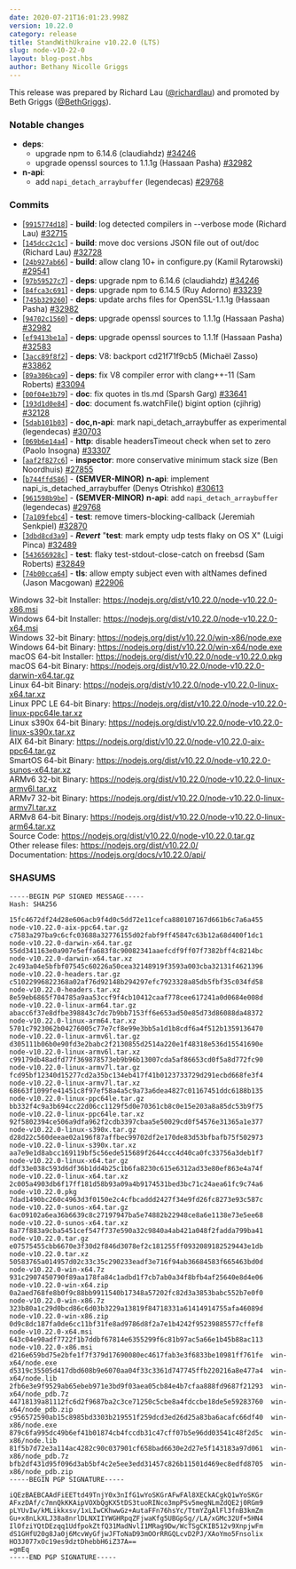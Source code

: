 ```yaml
---
date: 2020-07-21T16:01:23.998Z
version: 10.22.0
category: release
title: StandWithUkraine v10.22.0 (LTS)
slug: node-v10-22-0
layout: blog-post.hbs
author: Bethany Nicolle Griggs
---
```


This release was prepared by Richard Lau ([@richardlau](https://github.com/richardlau)) and promoted by Beth Griggs ([@BethGriggs](https://github.com/bethgriggs)).

### Notable changes

* **deps**:
  * upgrade npm to 6.14.6 (claudiahdz) [#34246](https://github.com/nodejs/node/pull/34246)
  * upgrade openssl sources to 1.1.1g (Hassaan Pasha) [#32982](https://github.com/nodejs/node/pull/32982)
* **n-api**:
  * add `napi_detach_arraybuffer` (legendecas) [#29768](https://github.com/nodejs/node/pull/29768)

### Commits

* [[`9915774d18`](https://github.com/nodejs/node/commit/9915774d18)] - **build**: log detected compilers in --verbose mode (Richard Lau) [#32715](https://github.com/nodejs/node/pull/32715)
* [[`145dcc2c1c`](https://github.com/nodejs/node/commit/145dcc2c1c)] - **build**: move doc versions JSON file out of out/doc (Richard Lau) [#32728](https://github.com/nodejs/node/pull/32728)
* [[`24b927ab66`](https://github.com/nodejs/node/commit/24b927ab66)] - **build**: allow clang 10+ in configure.py (Kamil Rytarowski) [#29541](https://github.com/nodejs/node/pull/29541)
* [[`97b59527c7`](https://github.com/nodejs/node/commit/97b59527c7)] - **deps**: upgrade npm to 6.14.6 (claudiahdz) [#34246](https://github.com/nodejs/node/pull/34246)
* [[`84fca3c691`](https://github.com/nodejs/node/commit/84fca3c691)] - **deps**: upgrade npm to 6.14.5 (Ruy Adorno) [#33239](https://github.com/nodejs/node/pull/33239)
* [[`745b329260`](https://github.com/nodejs/node/commit/745b329260)] - **deps**: update archs files for OpenSSL-1.1.1g (Hassaan Pasha) [#32982](https://github.com/nodejs/node/pull/32982)
* [[`94702c1560`](https://github.com/nodejs/node/commit/94702c1560)] - **deps**: upgrade openssl sources to 1.1.1g (Hassaan Pasha) [#32982](https://github.com/nodejs/node/pull/32982)
* [[`ef9413be1a`](https://github.com/nodejs/node/commit/ef9413be1a)] - **deps**: upgrade openssl sources to 1.1.1f (Hassaan Pasha) [#32583](https://github.com/nodejs/node/pull/32583)
* [[`3acc89f8f2`](https://github.com/nodejs/node/commit/3acc89f8f2)] - **deps**: V8: backport cd21f71f9cb5 (Michaël Zasso) [#33862](https://github.com/nodejs/node/pull/33862)
* [[`89a306bca9`](https://github.com/nodejs/node/commit/89a306bca9)] - **deps**: fix V8 compiler error with clang++-11 (Sam Roberts) [#33094](https://github.com/nodejs/node/pull/33094)
* [[`00f04e3b79`](https://github.com/nodejs/node/commit/00f04e3b79)] - **doc**: fix quotes in tls.md (Sparsh Garg) [#33641](https://github.com/nodejs/node/pull/33641)
* [[`193d1d0e84`](https://github.com/nodejs/node/commit/193d1d0e84)] - **doc**: document fs.watchFile() bigint option (cjihrig) [#32128](https://github.com/nodejs/node/pull/32128)
* [[`5dab101b03`](https://github.com/nodejs/node/commit/5dab101b03)] - **doc,n-api**: mark napi_detach_arraybuffer as experimental (legendecas) [#30703](https://github.com/nodejs/node/pull/30703)
* [[`069b6e14a4`](https://github.com/nodejs/node/commit/069b6e14a4)] - **http**: disable headersTimeout check when set to zero (Paolo Insogna) [#33307](https://github.com/nodejs/node/pull/33307)
* [[`aaf2f827c6`](https://github.com/nodejs/node/commit/aaf2f827c6)] - **inspector**: more conservative minimum stack size (Ben Noordhuis) [#27855](https://github.com/nodejs/node/pull/27855)
* [[`b744ffd586`](https://github.com/nodejs/node/commit/b744ffd586)] - **(SEMVER-MINOR)** **n-api**: implement napi_is_detached_arraybuffer (Denys Otrishko) [#30613](https://github.com/nodejs/node/pull/30613)
* [[`961598b9be`](https://github.com/nodejs/node/commit/961598b9be)] - **(SEMVER-MINOR)** **n-api**: add `napi_detach_arraybuffer` (legendecas) [#29768](https://github.com/nodejs/node/pull/29768)
* [[`7a109febc4`](https://github.com/nodejs/node/commit/7a109febc4)] - **test**: remove timers-blocking-callback (Jeremiah Senkpiel) [#32870](https://github.com/nodejs/node/pull/32870)
* [[`3dbd8cd3a9`](https://github.com/nodejs/node/commit/3dbd8cd3a9)] - ***Revert*** "**test**: mark empty udp tests flaky on OS X" (Luigi Pinca) [#32489](https://github.com/nodejs/node/pull/32489)
* [[`543656928c`](https://github.com/nodejs/node/commit/543656928c)] - **test**: flaky test-stdout-close-catch on freebsd (Sam Roberts) [#32849](https://github.com/nodejs/node/pull/32849)
* [[`74b00cca64`](https://github.com/nodejs/node/commit/74b00cca64)] - **tls**: allow empty subject even with altNames defined (Jason Macgowan) [#22906](https://github.com/nodejs/node/pull/22906)

Windows 32-bit Installer: https://nodejs.org/dist/v10.22.0/node-v10.22.0-x86.msi<br>
Windows 64-bit Installer: https://nodejs.org/dist/v10.22.0/node-v10.22.0-x64.msi<br>
Windows 32-bit Binary: https://nodejs.org/dist/v10.22.0/win-x86/node.exe<br>
Windows 64-bit Binary: https://nodejs.org/dist/v10.22.0/win-x64/node.exe<br>
macOS 64-bit Installer: https://nodejs.org/dist/v10.22.0/node-v10.22.0.pkg<br>
macOS 64-bit Binary: https://nodejs.org/dist/v10.22.0/node-v10.22.0-darwin-x64.tar.gz<br>
Linux 64-bit Binary: https://nodejs.org/dist/v10.22.0/node-v10.22.0-linux-x64.tar.xz<br>
Linux PPC LE 64-bit Binary: https://nodejs.org/dist/v10.22.0/node-v10.22.0-linux-ppc64le.tar.xz<br>
Linux s390x 64-bit Binary: https://nodejs.org/dist/v10.22.0/node-v10.22.0-linux-s390x.tar.xz<br>
AIX 64-bit Binary: https://nodejs.org/dist/v10.22.0/node-v10.22.0-aix-ppc64.tar.gz<br>
SmartOS 64-bit Binary: https://nodejs.org/dist/v10.22.0/node-v10.22.0-sunos-x64.tar.xz<br>
ARMv6 32-bit Binary: https://nodejs.org/dist/v10.22.0/node-v10.22.0-linux-armv6l.tar.xz<br>
ARMv7 32-bit Binary: https://nodejs.org/dist/v10.22.0/node-v10.22.0-linux-armv7l.tar.xz<br>
ARMv8 64-bit Binary: https://nodejs.org/dist/v10.22.0/node-v10.22.0-linux-arm64.tar.xz<br>
Source Code: https://nodejs.org/dist/v10.22.0/node-v10.22.0.tar.gz<br>
Other release files: https://nodejs.org/dist/v10.22.0/<br>
Documentation: https://nodejs.org/docs/v10.22.0/api/

### SHASUMS

```
-----BEGIN PGP SIGNED MESSAGE-----
Hash: SHA256

15fc4672df24d28e606acb9f4d0c5dd72e11cefca880107167d661b6c7a6a455  node-v10.22.0-aix-ppc64.tar.gz
c7583a297ba9c6cfc03688a32776155d02fabf9ff45847c63b12a68d400f1dc1  node-v10.22.0-darwin-x64.tar.gz
55dd341163e0a907e5effa683f8c90082341aaefcdf9ff07f7382bff4c8214bc  node-v10.22.0-darwin-x64.tar.xz
2c493a04e5bfbf07545c60226a50cea32148919f3593a003cba32131f4621396  node-v10.22.0-headers.tar.gz
c51022996822368a02af76d92148b294297efc7923328a85db5fbf35c034fd58  node-v10.22.0-headers.tar.xz
8e59eb6865f704785a9aa53ccf9f4cb10412caaf778cee617241a0d0684e008d  node-v10.22.0-linux-arm64.tar.gz
abacc6f37e8dfbe398843c7dc7b9bb7153ff6e653ad50e85d73d86088da48372  node-v10.22.0-linux-arm64.tar.xz
5701c7923062b04276005c77e7cf8e99e3bb5a1d1b8cdf6a4f512b1359136470  node-v10.22.0-linux-armv6l.tar.gz
d305111b06b0e90fd3e2babc2f2130855d2514a220e1f48318e536d15541690e  node-v10.22.0-linux-armv6l.tar.xz
c99179db48adfd77f369878573eb9b96b13007cda5af86653cd0f5a8d772fc90  node-v10.22.0-linux-armv7l.tar.gz
fcd95bf12340d15277cd2a35bc134eb417f41b0123733729d291ecbd668fe3f4  node-v10.22.0-linux-armv7l.tar.xz
68663f1099fe41451c8f97ef58a4a5c9a73a6dea4827c01167451ddc6188b135  node-v10.22.0-linux-ppc64le.tar.gz
bb332f4c9a3b694cc22d06cc1129f5d0e70361cb8c0e15e203a8a85dc53b9f75  node-v10.22.0-linux-ppc64le.tar.xz
92f5802394ce506a9dfa962f2cdb3397cbaa5e50029cd0f54576e31365a1e377  node-v10.22.0-linux-s390x.tar.gz
d28d22c560deeae02a196f87affbec99702df2e170de83d53bfbafb75f502973  node-v10.22.0-linux-s390x.tar.xz
aa7e9e1d8abcc169119bf5c56ede515689f2644ccc4d40ca0fc33756a3deb1f7  node-v10.22.0-linux-x64.tar.gz
ddf33e038c593d6df36b1dd4b25c1b6fa8230c615e6312ad33e80ef863e4a74f  node-v10.22.0-linux-x64.tar.xz
2c005a4903db6f17ff181d58b93a09a4b9174531bed3bc71c24aea61fc9c74a6  node-v10.22.0.pkg
7dad1490bc260c4963d3f0150e2c4cfbcaddd2427f34e9fd26fc8273e93c587c  node-v10.22.0-sunos-x64.tar.gz
6ac09102a6ea36b6639c8c27197947ba5e74882b22948ce8a6e1138e73e5ee68  node-v10.22.0-sunos-x64.tar.xz
8a77f883a9cba5451cef547f737e590a32c9840a4ab421a048f2fadda799ba41  node-v10.22.0.tar.gz
e07575455cbb6670e3f30d2f846d3078ef2c181255ff0932089182529443e1db  node-v10.22.0.tar.xz
50583765a014957d02c33c35c290233eadf3e716f94ab36684583f665463bd0d  node-v10.22.0-win-x64.7z
931c2907450790f89aa178fa84c1adbd1f7cb7ab0a34f8bfb4af25640e8d4e06  node-v10.22.0-win-x64.zip
0a2aed768fe8b0f9c88bb9911540b17348a57202fc82d3a3853babc552b7e0f0  node-v10.22.0-win-x86.7z
323b80a1c29d0bcd86c6d03b3229a13819f84718331a61414914755afa46089d  node-v10.22.0-win-x86.zip
0d9c8dc187fa0de6cc11bf31fe8ad9786d8f2a7e1b4242f95239885577cffef8  node-v10.22.0-x64.msi
643c04e90adf7722f1b7ddbf67814e6355299f6c81b97ac5a66e1b45b88ac113  node-v10.22.0-x86.msi
d216e659bd75e2bfe1f7f379d17690080ec4617fab3e3f6833be10981ff761fe  win-x64/node.exe
d5319c35505d417dbd608b9e6070aa04f33c3361d747745ffb220216a8e477a4  win-x64/node.lib
2fb6e3e9f9529ab65ebeb971e3bd9f03aea05cb84e4b7cfaa888fd9687f21293  win-x64/node_pdb.7z
44718139a81112fc6d2f9687ba2c3ce71250c5cbe8a4fdccbe18de5e59283760  win-x64/node_pdb.zip
c956572590ab15c8985bd3303b219551f259dcd3ed26d25a83ba6acafc66df40  win-x86/node.exe
879c6fa995dc49b6ef41b01874cb4fccdb31c47cff07b5e96dd03541c48f2d5c  win-x86/node.lib
81f5b7d72e3a114ac4282c90c037901cf658bad6630e2d27e5f143183a97d061  win-x86/node_pdb.7z
bfb2df431d95f096d3ab5bf4c2e5ee3edd31457c826b11501d469ec8edfd8705  win-x86/node_pdb.zip
-----BEGIN PGP SIGNATURE-----

iQEzBAEBCAAdFiEETtd49TnjY0x3nIfG1wYoSKGrAFwFAl8XECkACgkQ1wYoSKGr
AFxzDAf/c7mnQkKKAipVOXbQgKX5tDS3tuoRINco3mpPSv5megNLmZdQE2j0RGm9
pLYUvIw/kMLikkxsv/1xLIwCKhwwGz+AutaFFn76hsYc/TtmYZgAlFl3fnB3kmZm
Gu+x8nLkXLJ38a8nrlDLNXIIYWGHRpqZFjwaKfg5UBGpSg//LA/xGMc32Uf+5HN4
IlOfziYQtDEzqq1UdfpokZtfQ31MadNvlI1MRag9Dw/WcTSgCKIB512v9XnpjwFm
dS1GHfU20g8Ja0j6McvWyGfjwJFToNaD93mOOrRRGQLcvD2PJ/XAoYmo5Fnsolix
HO3J077xOc19es9dztDhebbH6iZ37A==
=gmEq
-----END PGP SIGNATURE-----

```
